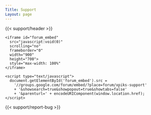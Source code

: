 ```yaml
---
Title: Support
Layout: page
---
```


{{< support/header >}}

<section class="row section-default">
  <div class="small-12 ">

    <iframe id="forum_embed"
      src="javascript:void(0)"
      scrolling="no"
      frameborder="0"
      width="900"
      height="700">
      style="max-width: 100%"
    </iframe>

    <script type="text/javascript">
      document.getElementById('forum_embed').src =
        '//groups.google.com/forum/embed/?place=forum/xpiks-support'
        + '&showsearch=true&showpopout=true&showtabs=false'
        + '&parenturl=' + encodeURIComponent(window.location.href);
    </script>
  </div>
</section>

{{< support/report-bug >}}
